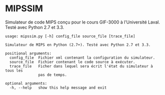 # MIPSSIM

Simulateur de code MIPS conçu pour le cours GIF-3000 à l'Université Laval. Testé avec Python 2.7 et 3.3.

    usage: mipssim.py [-h] config_file source_file [trace_file]
    
    Simulateur de MIPS en Python (2.7+). Testé avec Python 2.7 et 3.3.
    
    positional arguments:
      config_file  Fichier xml contenant la configuration du simulateur.
      source_file  Fichier contenant le code source à exécuter.
      trace_file   Ficher dans lequel sera écrit l'état du simulateur à tous les
                   pas de temps.
    
    optional arguments:
      -h, --help   show this help message and exit

